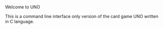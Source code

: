 Welcome to UNO

This is a command line interface only version of the card game UNO written in C language.
